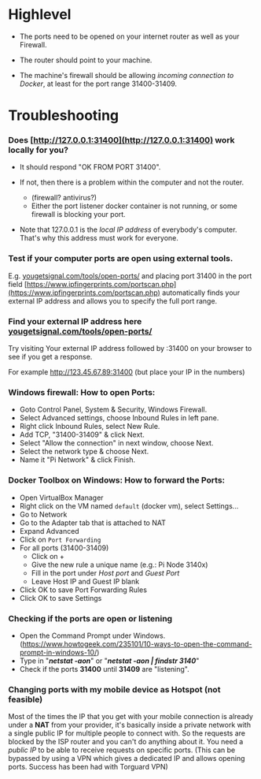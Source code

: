 # Highlevel

- The ports need to be opened on your internet router as well as your Firewall. 

- The router should point to your machine. 

- The machine's firewall should be allowing *incoming connection to Docker*, at least for the port range 31400-31409.

# Troubleshooting

### Does [http://127.0.0.1:31400](http://127.0.0.1:31400) work locally for you?
 
- It should respond "OK FROM PORT 31400". 

- If not, then there is a problem within the computer and not the router. 
  - (firewall? antivirus?)
  - Either the port listener docker container is not running, or some firewall is blocking your port. 

- Note that 127.0.0.1 is the *local IP address* of everybody's computer. That's why this address must work for everyone. 

### Test if your computer ports are open using external tools.

E.g. [yougetsignal.com/tools/open-ports/](http://yougetsignal.com/tools/open-ports/) and placing port 31400 in the port field
[https://www.ipfingerprints.com/portscan.php](https://www.ipfingerprints.com/portscan.php) automatically finds your external IP address and allows you to specify the full port range.

### Find your external IP address here [yougetsignal.com/tools/open-ports/](http://yougetsignal.com/tools/open-ports/) 

Try visiting Your external IP address followed by :31400 on your browser to see if you get a response. 

For example http://123.45.67.89:31400 (but place your IP in the numbers)

### Windows firewall: How to open Ports:

- Goto Control Panel, System & Security, Windows Firewall.
- Select Advanced settings, choose Inbound Rules in left pane.
- Right click Inbound Rules, select New Rule.
- Add TCP, "31400-31409" & click Next.
- Select "Allow the connection" in next window, choose Next.
- Select the network type & choose Next.
- Name it "Pi Network" & click Finish.

### Docker Toolbox on Windows: How to forward the Ports:

- Open VirtualBox Manager
- Right click on the VM named ```default``` (docker vm), select Settings...
- Go to Network
- Go to the Adapter tab that is attached to NAT
- Expand Advanced
- Click on ```Port Forwarding```
- For all ports (31400-31409)
  - Click on + 
  - Give the new rule a unique name (e.g.: Pi Node 3140x)
  - Fill in the port under *Host port* and *Guest Port*
  - Leave Host IP and Guest IP blank
- Click OK to save Port Forwarding Rules
- Click OK to save Settings


### Checking if the ports are open or listening

- Open the Command Prompt under Windows. (https://www.howtogeek.com/235101/10-ways-to-open-the-command-prompt-in-windows-10/)
- Type in "**_netstat -aon_**" or "**_netstat -aon | findstr 3140_**"
- Check if the ports **31400** until **31409** are "listening".

### Changing ports with my mobile device as Hotspot (not feasible)
Most of the times the IP that you get with your mobile connection is already under a **NAT** from your provider, it's basically inside a private network with a single public IP for multiple people to connect with. So the requests are blocked by the ISP router and you can't do anything about it. You need a _public IP_ to be able to receive requests on specific ports.
(This can be bypassed by using a VPN which gives a dedicated IP and allows opening ports.  Success has been had with Torguard VPN)
